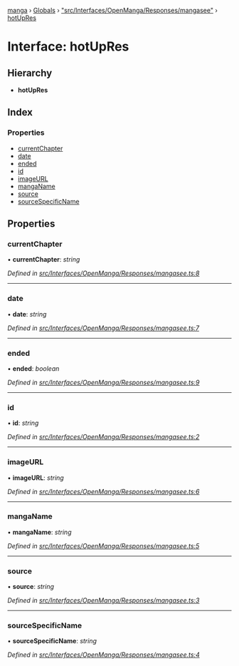 [manga](../README.md) › [Globals](../globals.md) › ["src/Interfaces/OpenManga/Responses/mangasee"](../modules/_src_interfaces_openmanga_responses_mangasee_.md) › [hotUpRes](_src_interfaces_openmanga_responses_mangasee_.hotupres.md)

# Interface: hotUpRes

## Hierarchy

* **hotUpRes**

## Index

### Properties

* [currentChapter](_src_interfaces_openmanga_responses_mangasee_.hotupres.md#currentchapter)
* [date](_src_interfaces_openmanga_responses_mangasee_.hotupres.md#date)
* [ended](_src_interfaces_openmanga_responses_mangasee_.hotupres.md#ended)
* [id](_src_interfaces_openmanga_responses_mangasee_.hotupres.md#id)
* [imageURL](_src_interfaces_openmanga_responses_mangasee_.hotupres.md#imageurl)
* [mangaName](_src_interfaces_openmanga_responses_mangasee_.hotupres.md#manganame)
* [source](_src_interfaces_openmanga_responses_mangasee_.hotupres.md#source)
* [sourceSpecificName](_src_interfaces_openmanga_responses_mangasee_.hotupres.md#sourcespecificname)

## Properties

###  currentChapter

• **currentChapter**: *string*

*Defined in [src/Interfaces/OpenManga/Responses/mangasee.ts:8](https://github.com/tushar1210/manga-node/blob/ee68806/src/Interfaces/OpenManga/Responses/mangasee.ts#L8)*

___

###  date

• **date**: *string*

*Defined in [src/Interfaces/OpenManga/Responses/mangasee.ts:7](https://github.com/tushar1210/manga-node/blob/ee68806/src/Interfaces/OpenManga/Responses/mangasee.ts#L7)*

___

###  ended

• **ended**: *boolean*

*Defined in [src/Interfaces/OpenManga/Responses/mangasee.ts:9](https://github.com/tushar1210/manga-node/blob/ee68806/src/Interfaces/OpenManga/Responses/mangasee.ts#L9)*

___

###  id

• **id**: *string*

*Defined in [src/Interfaces/OpenManga/Responses/mangasee.ts:2](https://github.com/tushar1210/manga-node/blob/ee68806/src/Interfaces/OpenManga/Responses/mangasee.ts#L2)*

___

###  imageURL

• **imageURL**: *string*

*Defined in [src/Interfaces/OpenManga/Responses/mangasee.ts:6](https://github.com/tushar1210/manga-node/blob/ee68806/src/Interfaces/OpenManga/Responses/mangasee.ts#L6)*

___

###  mangaName

• **mangaName**: *string*

*Defined in [src/Interfaces/OpenManga/Responses/mangasee.ts:5](https://github.com/tushar1210/manga-node/blob/ee68806/src/Interfaces/OpenManga/Responses/mangasee.ts#L5)*

___

###  source

• **source**: *string*

*Defined in [src/Interfaces/OpenManga/Responses/mangasee.ts:3](https://github.com/tushar1210/manga-node/blob/ee68806/src/Interfaces/OpenManga/Responses/mangasee.ts#L3)*

___

###  sourceSpecificName

• **sourceSpecificName**: *string*

*Defined in [src/Interfaces/OpenManga/Responses/mangasee.ts:4](https://github.com/tushar1210/manga-node/blob/ee68806/src/Interfaces/OpenManga/Responses/mangasee.ts#L4)*

